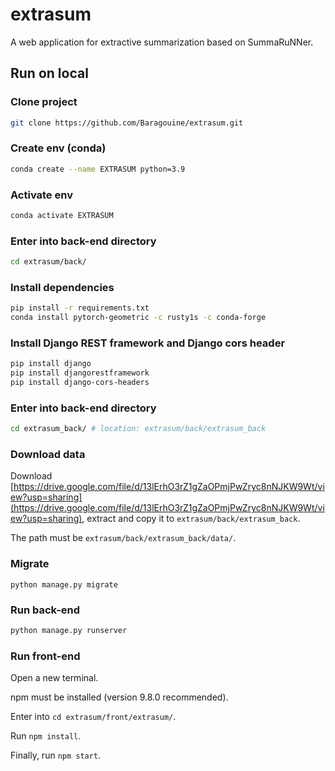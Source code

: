 # extrasum
A web application for extractive summarization based on SummaRuNNer.

## Run on local
### Clone project
```bash
git clone https://github.com/Baragouine/extrasum.git
```

### Create env (conda)
```bash
conda create --name EXTRASUM python=3.9
```

### Activate env
```bash
conda activate EXTRASUM
```

### Enter into back-end directory
```bash
cd extrasum/back/
```

### Install dependencies
```bash
pip install -r requirements.txt
conda install pytorch-geometric -c rusty1s -c conda-forge
```

### Install Django REST framework and Django cors header
```bash
pip install django
pip install djangorestframework
pip install django-cors-headers
```

### Enter into back-end directory
```bash
cd extrasum_back/ # location: extrasum/back/extrasum_back
```
### Download data
Download [https://drive.google.com/file/d/13lErhO3rZ1gZaOPmjPwZryc8nNJKW9Wt/view?usp=sharing](https://drive.google.com/file/d/13lErhO3rZ1gZaOPmjPwZryc8nNJKW9Wt/view?usp=sharing), extract and copy it to `extrasum/back/extrasum_back`.  

The path must be `extrasum/back/extrasum_back/data/`.

### Migrate
```
python manage.py migrate
```

### Run back-end
```bash
python manage.py runserver
```

### Run front-end
Open a new terminal.  
  
npm must be installed (version 9.8.0 recommended).  
  
Enter into `cd extrasum/front/extrasum/`.  
  
Run ```npm install```.
  
Finally, run ```npm start```.

